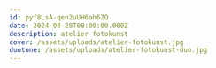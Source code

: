 ```yaml
---
id: pyf8LsA-qen2uUH6ah6ZO
date: 2024-08-28T00:00:00.000Z
description: atelier fotokunst
cover: /assets/uploads/atelier-fotokunst.jpg
duotone: /assets/uploads/atelier-fotokunst-duo.jpg
---
```

